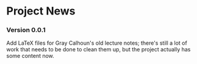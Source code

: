 Project News
============

### Version 0.0.1

Add LaTeX files for Gray Calhoun's old lecture notes; there's still a
lot of work that needs to be done to clean them up, but the project
actually has some content now.


